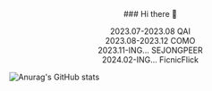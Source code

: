 
<div align="center">
 ### Hi there 👋

2023.07-2023.08 QAI <br>
2023.08-2023.12 COMO <br>
2023.11-ING...  SEJONGPEER <br>
2024.02-ING...  FicnicFlick
</div>


 ![Anurag's GitHub stats](https://github-readme-stats.vercel.app/api?username=kimjuyoung99&show_icons=true&theme=radical)
<!--
**kimjuyoung99/kimjuyoung99** is a ✨ _special_ ✨ repository because its `README.md` (this file) appears on your GitHub profile.

Here are some ideas to get you started:
<div>
2023.07-2023.08 QAI
2023.08-2023.12 COMO
2023.11-ING...  SEJONGPEER
</div>

- 🔭 I’m currently working on ...
- 🌱 I’m currently learning ...
- 👯 I’m looking to collaborate on ...
- 🤔 I’m looking for help with ...
- 💬 Ask me about ...
- 📫 How to reach me: ...
- 😄 Pronouns: ...
- ⚡ Fun fact: ...
-->
